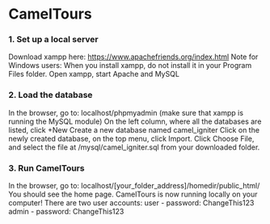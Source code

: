 # CamelTours

### 1. Set up a local server
Download xampp here: https://www.apachefriends.org/index.html 
Note for Windows users: When you install xampp, do not install it in your Program Files folder.
Open xampp, start Apache and MySQL 

### 2. Load the database
In the browser, go to: localhost/phpmyadmin (make sure that xampp is running the MySQL module) 
On the left column, where all the databases are listed, click +New
Create a new database named camel_igniter
Click on the newly created database, on the top menu, click Import. Click Choose File, and select the file at /mysql/camel_igniter.sql from your downloaded folder.

### 3. Run CamelTours
In the browser, go to: localhost/[your_folder_address]/homedir/public_html/
You should see the home page. CamelTours is now running locally on your computer!
There are two user accounts:
user - password: ChangeThis123
admin - password: ChangeThis123
